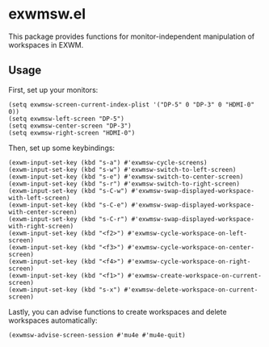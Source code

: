 # exwmsw.el

This package provides functions for monitor-independent manipulation of workspaces in EXWM.

## Usage

First, set up your monitors:

```elisp
(setq exwmsw-screen-current-index-plist '("DP-5" 0 "DP-3" 0 "HDMI-0" 0))
(setq exwmsw-left-screen "DP-5")
(setq exwmsw-center-screen "DP-3")
(setq exwmsw-right-screen "HDMI-0")
```

Then, set up some keybindings:

```elisp
(exwm-input-set-key (kbd "s-a") #'exwmsw-cycle-screens)
(exwm-input-set-key (kbd "s-w") #'exwmsw-switch-to-left-screen)
(exwm-input-set-key (kbd "s-e") #'exwmsw-switch-to-center-screen)
(exwm-input-set-key (kbd "s-r") #'exwmsw-switch-to-right-screen)
(exwm-input-set-key (kbd "s-C-w") #'exwmsw-swap-displayed-workspace-with-left-screen)
(exwm-input-set-key (kbd "s-C-e") #'exwmsw-swap-displayed-workspace-with-center-screen)
(exwm-input-set-key (kbd "s-C-r") #'exwmsw-swap-displayed-workspace-with-right-screen)
(exwm-input-set-key (kbd "<f2>") #'exwmsw-cycle-workspace-on-left-screen)
(exwm-input-set-key (kbd "<f3>") #'exwmsw-cycle-workspace-on-center-screen)
(exwm-input-set-key (kbd "<f4>") #'exwmsw-cycle-workspace-on-right-screen)
(exwm-input-set-key (kbd "<f1>") #'exwmsw-create-workspace-on-current-screen)
(exwm-input-set-key (kbd "s-x") #'exwmsw-delete-workspace-on-current-screen)
```

Lastly, you can advise functions to create workspaces and delete workspaces automatically:
```elisp
(exwmsw-advise-screen-session #'mu4e #'mu4e-quit)
```
